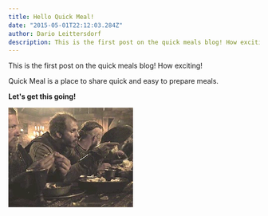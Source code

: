 ```yaml
---
title: Hello Quick Meal!
date: "2015-05-01T22:12:03.284Z"
author: Dario Leittersdorf
description: This is the first post on the quick meals blog! How exciting!
---
```


This is the first post on the quick meals blog! How exciting!

Quick Meal is a place to share quick and easy to prepare meals.

**Let's get this going!**

![Empty Plates](./empty_plates.gif)